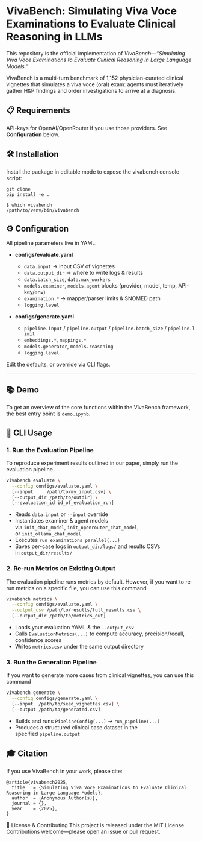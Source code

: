 # VivaBench: Simulating Viva Voce Examinations to Evaluate Clinical Reasoning in LLMs

This repository is the official implementation of *VivaBench—“Simulating Viva Voce Examinations to Evaluate Clinical Reasoning in Large Language Models.”*

VivaBench is a multi-turn benchmark of 1,152 physician-curated clinical vignettes that simulates a viva voce (oral) exam: agents must iteratively gather H&P findings and order investigations to arrive at a diagnosis.

## 📋 Requirements

API-keys for OpenAI/OpenRouter if you use those providers. See **Configuration** below.

## 🛠 Installation
Install the package in editable mode to expose the vivabench console script:

```
git clone 
pip install -e .
```

```
$ which vivabench
/path/to/venv/bin/vivabench
```
## ⚙️ Configuration

All pipeline parameters live in YAML:

- **configs/evaluate.yaml**
    
    - `data.input` → input CSV of vignettes
    - `data.output_dir` → where to write logs & results
    - `data.batch_size`, `data.max_workers`
    - `models.examiner`, `models.agent` blocks (provider, model, temp, API‐key/env)
    - `examination.*` → mapper/parser limits & SNOMED path
    - `logging.level`
- **configs/generate.yaml**
    
    - `pipeline.input` / `pipeline.output` / `pipeline.batch_size` / `pipeline.limit`
    - `embeddings.*`, `mappings.*`
    - `models.generator`, `models.reasoning`
    - `logging.level`

Edit the defaults, or override via CLI flags.

---

## 📚 Demo
To get an overview of the core functions within the VivaBench framework, the best entry point is `demo.ipynb`. 


## 🚀 CLI Usage

### 1. Run the Evaluation Pipeline
To reproduce experiment results outlined in our paper, simply run the evaluation pipeline

```bash
vivabench evaluate \
  --config configs/evaluate.yaml \
  [--input     /path/to/my_input.csv] \
  [--output_dir /path/to/outdir] \
  [--evaluation_id id_of_evaluation_run]
```

- Reads `data.input` or `--input` override
- Instantiates examiner & agent models via `init_chat_model`, `init_openrouter_chat_model`, or `init_ollama_chat_model`
- Executes `run_examinations_parallel(...)`
- Saves per-case logs in `output_dir/logs/` and results CSVs in `output_dir/results/`

### 2. Re-run Metrics on Existing Output
The evaluation pipeline runs metrics by default. However, if you want to re-run metrics on a specific file, you can use this command

```bash
vivabench metrics \
  --config configs/evaluate.yaml \
  --output_csv /path/to/results/full_results.csv \
  [--output_dir /path/to/metrics_out]
```

- Loads your evaluation YAML & the `--output_csv`
- Calls `EvaluationMetrics(...)` to compute accuracy, precision/recall, confidence scores
- Writes `metrics.csv` under the same output directory

### 3. Run the Generation Pipeline
If you want to generate more cases from clinical vignettes, you can use this command
```bash
vivabench generate \
  --config configs/generate.yaml \
  [--input  /path/to/seed_vignettes.csv] \
  [--output /path/to/generated.csv]
```

- Builds and runs `PipelineConfig(...)` → `run_pipeline(...)`
- Produces a structured clinical case dataset in the specified `pipeline.output`

## 🎓 Citation
If you use VivaBench in your work, please cite:


```
@article{vivabench2025,
  title   = {Simulating Viva Voce Examinations to Evaluate Clinical Reasoning in Large Language Models},
  author  = {Anonymous Author(s)},
  journal = {},
  year    = {2025},
}
```
📝 License & Contributing
This project is released under the MIT License. Contributions welcome—please open an issue or pull request.